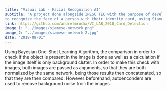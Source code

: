 ```yaml
---
title: "Visual Lab - Facial Recognition AI"
subtitle: "A project done alongside INESC TEC with the purpose of developping facial recognition software in order
to recognize the face of a person with their identity card, using Siamese Twins Neural Networks."
link: https://github.com/andrefmrocha/VI_LAB_2018_Card_Detection
image_1: "../images/siamese-network.png"
image_2: "../images/siamese-network-2.jpg"
date: "2018-08-01"
---
```


Using Bayesian One-Shot Learning Algorithm, the comparison in order to check if the object is present in the image is done as well as a calculation if the image itself is only background clutter. In order to make this check with images, both images are passed as arguments, so that they are both normalized by the same network, being those results then concatenated, so that they are then compared. 
However, beforehand, autoenconders are used to remove background noise from the images.